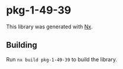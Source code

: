 # pkg-1-49-39

This library was generated with [Nx](https://nx.dev).

## Building

Run `nx build pkg-1-49-39` to build the library.
